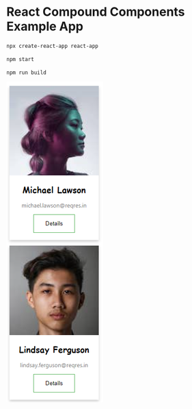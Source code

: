 # React Compound Components Example App

`npx create-react-app react-app`

`npm start`

`npm run build`


![cards](cards.png)
